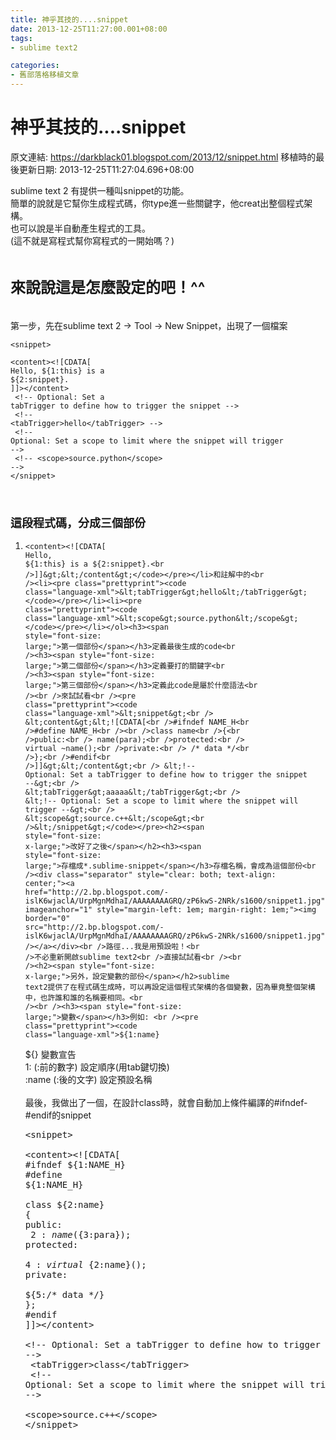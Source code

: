 ```yaml
---
title: 神乎其技的....snippet
date: 2013-12-25T11:27:00.001+08:00
tags: 
- sublime text2

categories:
- 舊部落格移植文章
---
```


# 神乎其技的....snippet

原文連結: https://darkblack01.blogspot.com/2013/12/snippet.html
移植時的最後更新日期: 2013-12-25T11:27:04.696+08:00

sublime text 2 有提供一種叫snippet的功能。<br />簡單的說就是它幫你生成程式碼，你type進一些關鍵字，他creat出整個程式架構。<br />也可以說是半自動產生程式的工具。<br />(這不就是寫程式幫你寫程式的一開始嗎？)<br /><br /><h2><span style="font-size: x-large;">來說說這是怎麼設定的吧！^^</span></h2><br />第一步，先在sublime text 2 -&gt; Tool -&gt; New&nbsp;Snippet，出現了一個檔案 <br /><pre class="prettyprint"><code class="language-xml">&lt;snippet&gt;<br /> &lt;content&gt;&lt;![CDATA[<br />Hello, ${1:this} is a ${2:snippet}.<br />]]&gt;&lt;/content&gt;<br /> &lt;!-- Optional: Set a tabTrigger to define how to trigger the snippet --&gt;<br /> &lt;!-- &lt;tabTrigger&gt;hello&lt;/tabTrigger&gt; --&gt;<br /> &lt;!-- Optional: Set a scope to limit where the snippet will trigger --&gt;<br /> &lt;!-- &lt;scope&gt;source.python&lt;/scope&gt; --&gt;<br />&lt;/snippet&gt;</code></pre><br /><h3><span style="font-size: large;">這段程式碼，分成三個部份</span></h3><ol><li><pre class="prettyprint"><code class="language-xml">&lt;content&gt;&lt;![CDATA[<br />Hello, ${1:this} is a ${2:snippet}.<br />]]&gt;&lt;/content&gt;</code></pre></li>和註解中的<br /><li><pre class="prettyprint"><code class="language-xml">&lt;tabTrigger&gt;hello&lt;/tabTrigger&gt;</code></pre></li><li><pre class="prettyprint"><code class="language-xml">&lt;scope&gt;source.python&lt;/scope&gt;</code></pre></li></ol><h3><span style="font-size: large;">第一個部份</span></h3>定義最後生成的code<br /><h3><span style="font-size: large;">第二個部份</span></h3>定義要打的關鍵字<br /><h3><span style="font-size: large;">第三個部份</span></h3>定義此code是屬於什麼語法<br /><br />來試試看<br /><pre class="prettyprint"><code class="language-xml">&lt;snippet&gt;<br /> &lt;content&gt;&lt;![CDATA[<br />#ifndef NAME_H<br />#define NAME_H<br /><br />class name<br />{<br />public:<br /> name(para);<br />protected:<br /> virtual ~name();<br />private:<br /> /* data */<br />};<br />#endif<br />]]&gt;&lt;/content&gt;<br /> &lt;!-- Optional: Set a tabTrigger to define how to trigger the snippet --&gt;<br /> &lt;tabTrigger&gt;aaaaa&lt;/tabTrigger&gt;<br /> &lt;!-- Optional: Set a scope to limit where the snippet will trigger --&gt;<br /> &lt;scope&gt;source.c++&lt;/scope&gt;<br />&lt;/snippet&gt;</code></pre><h2><span style="font-size: x-large;">改好了之後</span></h2><h3><span style="font-size: large;">存檔成*.sublime-snippet</span></h3>存檔名稱，會成為這個部份<br /><div class="separator" style="clear: both; text-align: center;"><a href="http://2.bp.blogspot.com/-islK6wjaclA/UrpMgnMdhaI/AAAAAAAAGRQ/zP6kwS-2NRk/s1600/snippet1.jpg" imageanchor="1" style="margin-left: 1em; margin-right: 1em;"><img border="0" src="http://2.bp.blogspot.com/-islK6wjaclA/UrpMgnMdhaI/AAAAAAAAGRQ/zP6kwS-2NRk/s1600/snippet1.jpg" /></a></div><br />路徑...我是用預設啦！<br />不必重新開啟sublime text2<br />直接試試看<br /><br /><h2><span style="font-size: x-large;">另外，設定變數的部份</span></h2>sublime text2提供了在程式碼生成時，可以再設定這個程式架構的各個變數，因為畢竟整個架構中，也許誰和誰的名稱要相同。<br /><br /><h3><span style="font-size: large;">變數</span></h3>例如: <br /><pre class="prettyprint"><code class="language-xml">${1:name}</code></pre>${}  變數宣告<br />1:   (:前的數字) 設定順序(用tab鍵切換)<br />:name (:後的文字)  設定預設名稱<br /><br />最後，我做出了一個，在設計class時，就會自動加上條件編譯的#ifndef-#endif的snippet<br /><pre class="prettyprint">&lt;snippet&gt;<br /> &lt;content&gt;&lt;![CDATA[<br />#ifndef ${1:NAME_H}<br />#define ${1:NAME_H}<br /><br />class ${2:name}<br />{<br />public:<br /> ${2:name}(${3:para});<br />protected:<br /> ${4:virtual} ~${2:name}();<br />private:<br /> ${5:/* data */}<br />};<br />#endif<br />]]&gt;&lt;/content&gt;<br /> &lt;!-- Optional: Set a tabTrigger to define how to trigger the snippet --&gt;<br /> &lt;tabTrigger&gt;class&lt;/tabTrigger&gt;<br /> &lt;!-- Optional: Set a scope to limit where the snippet will trigger --&gt;<br /> &lt;scope&gt;source.c++&lt;/scope&gt;<br />&lt;/snippet&gt;</pre>
